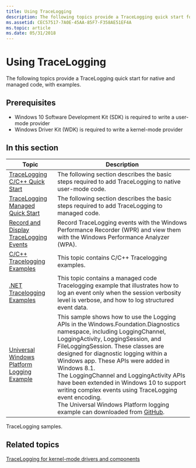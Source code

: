 ```yaml
---
title: Using TraceLogging
description: The following topics provide a TraceLogging quick start for native and managed code, with examples.
ms.assetid: CEC57517-7A0E-45AA-85F7-F358AE51EF4A
ms.topic: article
ms.date: 05/31/2018
---
```


# Using TraceLogging

The following topics provide a TraceLogging quick start for native and managed code, with examples.

## Prerequisites

-   Windows 10 Software Development Kit (SDK) is required to write a user-mode provider
-   Windows Driver Kit (WDK) is required to write a kernel-mode provider

## In this section



| Topic                                                                                                        | Description                                                                                                                                                                                                                                                                                                                                                                                                                                                                                                                                                                                                     |
|--------------------------------------------------------------------------------------------------------------|-----------------------------------------------------------------------------------------------------------------------------------------------------------------------------------------------------------------------------------------------------------------------------------------------------------------------------------------------------------------------------------------------------------------------------------------------------------------------------------------------------------------------------------------------------------------------------------------------------------------|
| [TraceLogging C/C++ Quick Start](tracelogging-native-quick-start.md)<br/>                             | The following section describes the basic steps required to add TraceLogging to native user-mode code. <br/>                                                                                                                                                                                                                                                                                                                                                                                                                                                                                              |
| [TraceLogging Managed Quick Start](tracelogging-managed-quick-start.md)<br/>                          | The following section describes the basic steps required to add TraceLogging to managed code.<br/>                                                                                                                                                                                                                                                                                                                                                                                                                                                                                                        |
| [Record and Display TraceLogging Events](tracelogging-record-and-display-tracelogging-events.md)<br/> | Record TraceLogging events with the Windows Performance Recorder (WPR) and view them with the Windows Performance Analyzer (WPA).<br/>                                                                                                                                                                                                                                                                                                                                                                                                                                                                    |
| [C/C++ Tracelogging Examples](tracelogging-c-cpp-tracelogging-examples.md)<br/>                       | This topic contains C/C++ Tracelogging examples.<br/>                                                                                                                                                                                                                                                                                                                                                                                                                                                                                                                                                     |
| [.NET Tracelogging Examples](tracelogging-net-examples.md)<br/>                                       | This topic contains a managed code Tracelogging example that illustrates how to log an event only when the session verbosity level is verbose, and how to log structured event data.<br/>                                                                                                                                                                                                                                                                                                                                                                                                                 |
| [Universal Windows Platform Logging Example](universal-windows-platform-logging-examples.md)<br/>     | This sample shows how to use the Logging APIs in the Windows.Foundation.Diagnostics namespace, including LoggingChannel, LoggingActivity, LoggingSession, and FileLoggingSession. These classes are designed for diagnostic logging within a Windows app. These APIs were added in Windows 8.1. <br/> The LoggingChannel and LoggingActivity APIs have been extended in Windows 10 to support writing complex events using TraceLogging event encoding.<br/> The Universal Windows Platform logging example can downloaded from [GitHub](https://github.com/Microsoft/Windows-universal-samples/tree/master/Samples/Logging).<br/> |



 

TraceLogging samples.

## Related topics

<dl> <dt>

[TraceLogging for kernel-mode drivers and components](https://docs.microsoft.com/windows-hardware/drivers/devtest/tracelogging-for-kernel-mode-drivers-and-components)
</dt> </dl>

 

 





